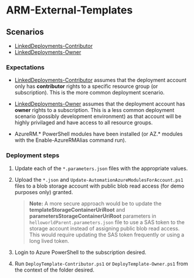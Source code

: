 # ARM-External-Templates

## Scenarios

- [LinkedDeployments-Contributor](.\LinkedDeployments-Contributor)
- [LinkedDeployments-Owner](.\LinkedDeployments-Owner)

### Expectations

- [LinkedDeployments-Contributor](.\LinkedDeployments-Contributor) assumes that the deployment account only has **contributor** rights to a specific resource group (or subscription).  This is the more common deployment scenario.

- [LinkedDeployments-Owner](.\LinkedDeployments-Owner) assumes that the deployment account has **owner** rights to a subscription.  This is a less common deployment scenario (possibly development environment) as that account will be highly privilaged and have access to all resource groups.

- AzureRM.* PowerShell modules have been installed (or AZ.* modules with the Enable-AzureRMAlias command run).

### Deployment steps

1. Update each of the `*.parameters.json` files with the appropriate values.
1. Upload the `*.json` and `Update-AutomationAzureModulesForAccount.ps1` files to a blob storage account with public blob read access (for demo purposes only) granted.

    > **Note:** A more secure approach would be to update the **templateStorageContainerUriRoot** and **parametersStorageContainerUriRoot** parameters in `helloworldParent.parameters.json` file to use a SAS token to the storage account instead of assigning public blob read access.  This would require updating the SAS token frequently or using a long lived token.

1. Login to Azure PowerShell to the subscription desired.
1. Run `DeployTemplate-Contributor.ps1` or `DeployTemplate-Owner.ps1` from the context of the folder desired.